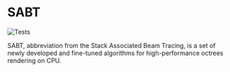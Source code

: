 # SABT
![Tests](https://github.com/knyazer/SABT/actions/workflows/tests.yml/badge.svg)

SABT, abbreviation from the Stack Associated Beam Tracing, is a set of newly developed and fine-tuned algorithms for high-performance octrees rendering on CPU.

